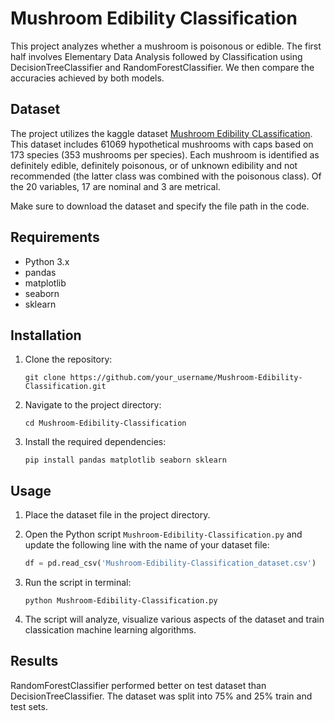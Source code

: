# Mushroom Edibility Classification

This project analyzes whether a mushroom is poisonous or edible. The first half involves Elementary Data Analysis followed by Classification using DecisionTreeClassifier and RandomForestClassifier. We then compare the accuracies achieved by both models.

## Dataset

The project utilizes the kaggle dataset [Mushroom Edibility CLassification](https://www.kaggle.com/datasets/devzohaib/mushroom-edibility-classification/). This dataset includes 61069 hypothetical mushrooms with caps based on 173 species (353 mushrooms per species). Each mushroom is identified as definitely edible, definitely poisonous, or of unknown edibility and not recommended (the latter class was combined with the poisonous class). Of the 20 variables, 17 are nominal and 3 are metrical. 

Make sure to download the dataset and specify the file path in the code.

## Requirements

- Python 3.x
- pandas
- matplotlib
- seaborn
- sklearn

## Installation

1. Clone the repository:

   ```
   git clone https://github.com/your_username/Mushroom-Edibility-Classification.git
   ```

2. Navigate to the project directory:

   ```
   cd Mushroom-Edibility-Classification
   ```

3. Install the required dependencies:

   ```
   pip install pandas matplotlib seaborn sklearn
   ```

## Usage

1. Place the dataset file in the project directory.

2. Open the Python script `Mushroom-Edibility-Classification.py` and update the following line with the name of your dataset file:

   ```python
   df = pd.read_csv('Mushroom-Edibility-Classification_dataset.csv')
   ```

3. Run the script in terminal:

   ```
   python Mushroom-Edibility-Classification.py
   ```

4. The script will analyze, visualize various aspects of the dataset and train classication machine learning algorithms.


## Results

RandomForestClassifier performed better on test dataset than DecisionTreeClassifier. The dataset was split into 75% and 25% train and test sets.

